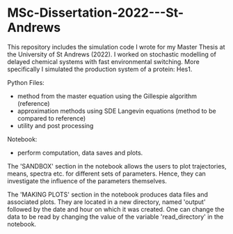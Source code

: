 # MSc-Dissertation-2022---St-Andrews

This repository includes the simulation code I wrote for my Master Thesis at the University of St Andrews (2022).
I worked on stochastic modelling of delayed chemical systems with fast environmental switching.
More specifically I simulated the production system of a protein: Hes1.

Python Files:
- method from the master equation using the Gillespie algorithm (reference)
- approximation methods using SDE Langevin equations (method to be compared to reference)
- utility and post processing

Notebook:
- perform computation, data saves and plots.

The 'SANDBOX' section in the notebook allows the users to plot trajectories, means, spectra etc. for different sets of parameters.
Hence, they can investigate the influence of the parameters themselves.

The 'MAKING PLOTS' section in the notebook produces data files and associated plots. They are located in a new directory, named 'output' followed by the date and hour on which it was created. One can change the data to be read by changing the value of the variable 'read_directory' in the notebook.
